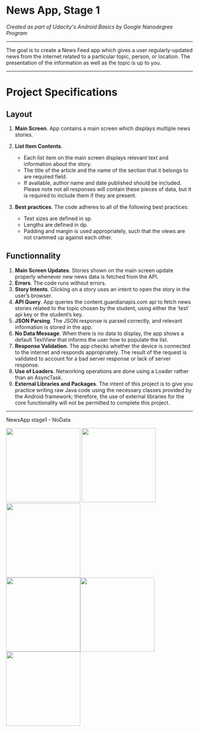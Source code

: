 # News App, Stage 1

*Created as part of Udacity's Android Basics by Google Nanodegree Program*
____________

The goal is to create a News Feed app which gives a user regularly-updated news from the internet related to a particular topic, person, or location. The presentation of the information as well as the topic is up to you.
____________

# Project Specifications

## Layout

1. **Main Screen**. App contains a main screen which displays multiple news stories.
2. **List Item Contents**.
	* Each list item on the main screen displays relevant text and information about the story.
	* The title of the article and the name of the section that it belongs to are required field.
	* If available, author name and date published should be included. Please note not all responses will contain 			these pieces of data, but it is required to include them if they are present.

3. **Best practices**. The code adheres to all of the following best practices:
   * Text sizes are defined in sp.
   * Lengths are defined in dp.
   * Padding and margin is used appropriately, such that the views are not crammed up against each other.
   
## Functionnality

1. **Main Screen Updates**. Stories shown on the main screen update properly whenever new news data is fetched from the API.
2. **Errors**. The code runs without errors.
3. **Story Intents**. Clicking on a story uses an intent to open the story in the user’s browser.
4. **API Query**. App queries the content.guardianapis.com api to fetch news stories related to the topic chosen by the student, using either the ‘test’ api key or the student’s key.
5. **JSON Parsing**. The JSON response is parsed correctly, and relevant information is stored in the app.
6. **No Data Message**. When there is no data to display, the app shows a default TextView that informs the user how to populate the list.
7. **Response Validation**. The app checks whether the device is connected to the internet and responds appropriately. The result of the request is validated to account for a bad server response or lack of server response.
8. **Use of Loaders**. Networking operations are done using a Loader rather than an AsyncTask.
9. **External Libraries and Packages**. The intent of this project is to give you practice writing raw Java code using the necessary classes provided by the Android framework; therefore, the use of external libraries for the core functionality will not be permitted to complete this project.

____________

NewsApp stage1 - NoData


<img src="https://user-images.githubusercontent.com/60575418/131625433-ca8c9c89-a7b0-49ba-aa2c-c385beefd784.png" width=200 heigth=300/>  <img src ="https://user-images.githubusercontent.com/60575418/131625441-b908ce5d-a34d-41ed-b687-bd6b3f77bdef.png" width=200 heigth=300 />   <img src="https://user-images.githubusercontent.com/60575418/131625436-785ba0cf-837c-43d6-be6b-7306f73dc909.png" width=200 heigth=300 />  
<img src="https://user-images.githubusercontent.com/60575418/131625445-badc5824-42af-4aea-a90f-88798d9d5f1d.png" width=200 heigth=300 /><img src="https://user-images.githubusercontent.com/60575418/131625416-c69b65fa-c59b-46b8-bad5-5d2652314fa2.png" width=200 heigth=300 />  <img src="https://user-images.githubusercontent.com/60575418/131625429-374bf7dc-8ef2-4ef5-8293-c5a02ab03a2e.png" width=200 heigth=300 />
